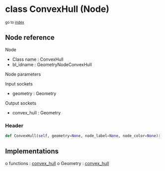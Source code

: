 # class ConvexHull (Node)

<sub>go to [index](/docs/index.md)</sub>

## Node reference

Node
 - Class name : ConvexHull
 - bl_idname : GeometryNodeConvexHull

Node parameters

Input sockets
 - geometry : Geometry

Output sockets
 - convex_hull : Geometry

### Header

``` python
def ConvexHull(self, geometry=None, node_label=None, node_color=None):
```

## Implementations

o functions : [convex_hull](/docs/GeoNodes_classes/GLOBAL.md#convex_hull)
o Geometry : [convex_hull](/docs/GeoNodes_classes/Geometry.md#convex_hull)

